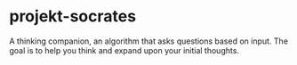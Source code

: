 # projekt-socrates
A thinking companion, an algorithm that asks questions based on input. The goal is to help you think and expand upon your initial thoughts.
